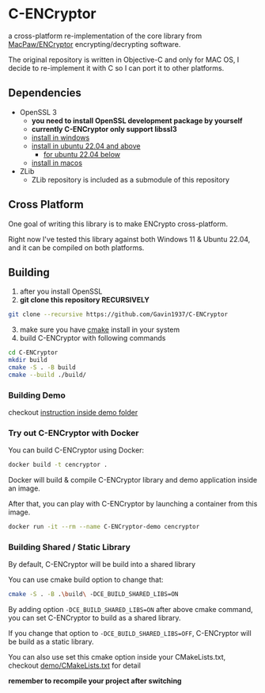 
# C-ENCryptor

a cross-platform re-implementation of the core library from [MacPaw/ENCryptor](https://github.com/MacPaw/ENCryptor) encrypting/decrypting software.

The original repository is written in Objective-C and only for MAC OS, I decide to re-implement it with C so I can port it to other platforms.


## Dependencies

* OpenSSL 3
  * **you need to install OpenSSL development package by yourself**
  * **currently C-ENCryptor only support libssl3**
  * [install in windows](https://slproweb.com/products/Win32OpenSSL.html)
  * [install in ubuntu 22.04 and above](https://linuxhint.com/install-openssl-libraries-on-ubuntu/)
    * [for ubuntu 22.04 below](https://github.com/bkw777/mainline/wiki/Install-libssl3)
  * [install in macos](https://formulae.brew.sh/formula/openssl@3)
* ZLib
  * ZLib repository is included as a submodule of this repository


## Cross Platform

One goal of writing this library is to make ENCrypto cross-platform.

Right now I've tested this library against both Windows 11 & Ubuntu 22.04, and it can be compiled on both platforms.


## Building

1. after you install OpenSSL
2. **git clone this repository RECURSIVELY**

```sh
git clone --recursive https://github.com/Gavin1937/C-ENCryptor
```

3. make sure you have [cmake](https://cmake.org/) install in your system
4. build C-ENCryptor with following commands

```sh
cd C-ENCryptor
mkdir build
cmake -S . -B build
cmake --build ./build/
```

### Building Demo

checkout [instruction inside demo folder](demo/README.md)

### Try out C-ENCryptor with Docker

You can build C-ENCryptor using Docker:

```sh
docker build -t cencryptor .
```

Docker will build & compile C-ENCryptor library and demo application inside an image.

After that, you can play with C-ENCryptor by launching a container from this image.

```sh
docker run -it --rm --name C-ENCryptor-demo cencryptor
```

### Building Shared / Static Library

By default, C-ENCryptor will be build into a shared library

You can use cmake build option to change that:

```sh
cmake -S . -B .\build\ -DCE_BUILD_SHARED_LIBS=ON
```

By adding option `-DCE_BUILD_SHARED_LIBS=ON` after above cmake command, you can set C-ENCryptor to build as a shared library.

If you change that option to `-DCE_BUILD_SHARED_LIBS=OFF`, C-ENCryptor will be build as a static library.

You can also use set this cmake option inside your CMakeLists.txt, checkout [demo/CMakeLists.txt](demo/CMakeLists.txt) for detail

**remember to recompile your project after switching**

